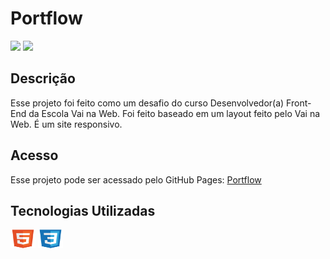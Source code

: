 # Portflow
<div display="flex">
  <img height="300" width="fit-content" src="https://i.imgur.com/kAxjxAs.png">
  <img height="300" width="fit-content" src="https://i.imgur.com/KYCXBTE.png">
</div>

## Descrição
Esse projeto foi feito como um desafio do curso Desenvolvedor(a) Front-End da Escola Vai na Web. 
Foi feito baseado em um layout feito pelo Vai na Web. É um site responsivo.

## Acesso
Esse projeto pode ser acessado pelo GitHub Pages: 
<a href="https://vanessatrajano.github.io/Portflow/">Portflow</a>

## Tecnologias Utilizadas
<div display="flex">
  <img align="center" alt="HTML" height="30" width="40" src="https://raw.githubusercontent.com/devicons/devicon/master/icons/html5/html5-original.svg">
  <img align="center" alt="CSS" height="30" width="40" src="https://raw.githubusercontent.com/devicons/devicon/master/icons/css3/css3-original.svg">
</div>
